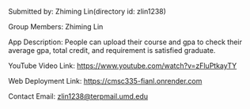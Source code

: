 Submitted by: Zhiming Lin(directory id: zlin1238)

Group Members: Zhiming Lin

App Description: People can upload their course and gpa to check their average gpa, total credit, and requirement is satisfied graduate.

YouTube Video Link: https://www.youtube.com/watch?v=zFluPtkayTY

Web Deployment Link: https://cmsc335-fianl.onrender.com 

Contact Email: zlin1238@terpmail.umd.edu